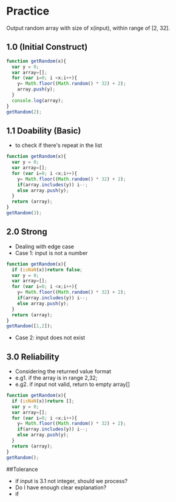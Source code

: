 # Practice
Output random array with size of x(input), within range of [2, 32]. 

## 1.0 (Initial Construct)
```javascript
function getRandom(x){
  var y = 0;
  var array=[];
  for (var i=0; i <x;i++){
    y= Math.floor((Math.random() * 32) + 2);
    array.push(y);
  }
  console.log(array);
}
getRandom(2);
```
## 1.1 Doability (Basic)
* to check if there's repeat in the list
```javascript
function getRandom(x){
  var y = 0;
  var array=[];
  for (var i=0; i <x;i++){
    y= Math.floor((Math.random() * 32) + 2); 
    if(array.includes(y)) i--; 
    else array.push(y);
  }
  return (array);
}
getRandom(3);
```
## 2.0 Strong
* Dealing with edge case 
* Case 1: input is not a number 
```javascript
function getRandom(x){
  if (isNaN(x))return false;
  var y = 0;
  var array=[];
  for (var i=0; i <x;i++){
    y= Math.floor((Math.random() * 32) + 2); 
    if(array.includes(y)) i--;
    else array.push(y);
  }
  return (array);
}
getRandom([1,2]);
```
* Case 2: input does not exist
## 3.0 Reliability
* Considering the returned value format
* e.g1. if the array is in range 2,32; 
* e.g2. if input not valid, return to empty array[]
```javascript
function getRandom(x){
  if (isNaN(x))return [];
  var y = 0;
  var array=[];
  for (var i=0; i <x;i++){
    y= Math.floor((Math.random() * 32) + 2); 
    if(array.includes(y)) i--;
    else array.push(y);
  }
  return (array);
}
getRandom();
```
##Tolerance
* if input is 3.1 not integer, should we process?
* Do I have enough clear explanation? 
* if 
